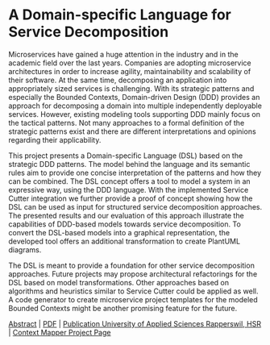# A Domain-specific Language for Service Decomposition

Microservices have gained a huge attention in the industry and in the academic field over the last years. Companies are adopting microservice architectures in order to increase agility, maintainability and scalability of their software. At the same time, decomposing an application into appropriately sized services is challenging. With its strategic patterns and especially the Bounded Contexts, Domain-driven Design (DDD) provides an approach for decomposing a domain into multiple independently deployable services. However, existing modeling tools supporting DDD mainly focus on the tactical patterns. Not many approaches to a formal definition of the strategic patterns exist and there are different interpretations and opinions regarding their applicability.

This project presents a Domain-specific Language (DSL) based on the strategic DDD patterns. The model behind the language and its semantic rules aim to provide one concise interpretation of the patterns and how they can be combined. The DSL concept offers a tool to model a system in an expressive way, using the DDD language. With the implemented Service Cutter integration we further provide a proof of concept showing how the DSL can be used as input for structured service decomposition approaches. The presented results and our evaluation of this approach illustrate the capabilities of DDD-based models towards service decomposition. To convert the DSL-based models into a graphical representation, the developed tool offers an additional transformation to create PlantUML diagrams.

The DSL is meant to provide a foundation for other service decomposition approaches. Future projects may propose architectural refactorings for the DSL based on model transformations. Other approaches based on algorithms and heuristics similar to Service Cutter could be applied as well. A code generator to create microservice project templates for the modeled Bounded Contexts might be another promising feature for the future.

[Abstract](./HS18-MSE-Stefan-Kapferer-A-DSL-for-Service-Decomposition-Abstract.pdf) | [PDF](./HS18-MSE-Stefan-Kapferer-A-DSL-for-Service-Decomposition.pdf) | [Publication University of Applied Sciences Rapperswil, HSR](https://eprints.hsr.ch/722/) | [Context Mapper Project Page](https://contextmapper.github.io/)
